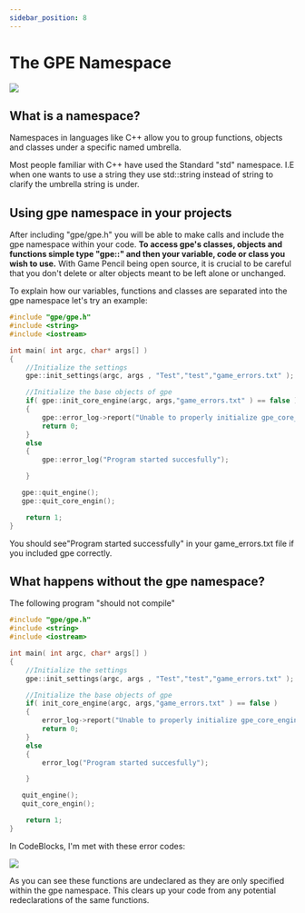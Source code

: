 ```yaml
---
sidebar_position: 8
---
```


# The GPE Namespace

![](https://olddocs.gamepencil.net/wp-content/uploads/sites/6/2021/03/image_2021-03-06_093032.png)

What is a namespace?
--------------------

Namespaces in languages like C++ allow you to group functions, objects and classes under a specific named umbrella. 

Most people familiar with C++ have used the Standard "std" namespace. I.E when one wants to use a string they use std::string instead of string to clarify the umbrella string is under.

Using gpe namespace in your projects
------------------------------------

After including "gpe/gpe.h" you will be able to make calls and include the gpe namespace within your code. **To access gpe's classes, objects and functions simple type "gpe::" and then your variable, code or class you wish to use.** With Game Pencil being open source, it is crucial to be careful that you don't delete or alter objects meant to be left alone or unchanged.

To explain how our variables, functions and classes are separated into the gpe namespace let's try an example:

```cpp
#include "gpe/gpe.h"
#include <string>
#include <iostream>

int main( int argc, char* args[] )
{
    //Initialize the settings
    gpe::init_settings(argc, args , "Test","test","game_errors.txt" );

    //Initialize the base objects of gpe
    if( gpe::init_core_engine(argc, args,"game_errors.txt" ) == false )
    {
        gpe::error_log->report("Unable to properly initialize gpe_core_engine!\n");
        return 0;
    }
    else
    {
        gpe::error_log("Program started succesfully");

    }

   gpe::quit_engine();
   gpe::quit_core_engin();

    return 1;
}
```

You should see"Program started successfully" in your game_errors.txt file if you included gpe correctly. 

What happens without the gpe namespace?
---------------------------------------

The following program "should not compile"

```cpp
#include "gpe/gpe.h"
#include <string>
#include <iostream>

int main( int argc, char* args[] )
{
    //Initialize the settings
    gpe::init_settings(argc, args , "Test","test","game_errors.txt" );

    //Initialize the base objects of gpe
    if( init_core_engine(argc, args,"game_errors.txt" ) == false )
    {
        error_log->report("Unable to properly initialize gpe_core_engine!\n");
        return 0;
    }
    else
    {
        error_log("Program started succesfully");

    }

   quit_engine();
   quit_core_engin();

    return 1;
}
```

In CodeBlocks, I'm met with these error codes:

![](https://olddocs.gamepencil.net/wp-content/uploads/sites/6/2021/03/image_2021-03-06_111945.png)

As you can see these functions are undeclared as they are only specified within the gpe namespace. This clears up your code from any potential redeclarations of the same functions.
